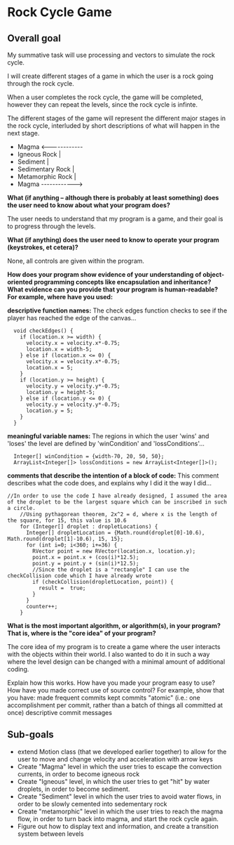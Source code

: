 # Rock Cycle Game

## Overall goal

My summative task will use processing and vectors to simulate the rock cycle.

I will create different stages of a game in which the user is a rock going through the rock cycle.  

When a user completes the rock cycle, the game will be completed, however they can repeat the levels, since the rock cycle is infinte.

The different stages of the game will represent the different major stages in the rock cycle, interluded by short descriptions of what will happen in the next stage.
* Magma <------------
* Igneous Rock      |
* Sediment          |
* Sedimentary Rock  |
* Metamorphic Rock  |
* Magma ------------>

**What (if anything – although there is probably at least something) does the user need to know about what your program does?**

The user needs to understand that my program is a game, and their goal is to progress through the levels.

**What (if anything) does the user need to know to operate your program (keystrokes, et cetera)?**

None, all controls are given within the program.

**How does your program show evidence of your understanding of object-oriented programming concepts like encapsulation and inheritance?**
**What evidence can you provide that your program is human-readable?**
**For example, where have you used:**

**descriptive function names:** The check edges function checks to see if the player has reached the edge of the canvas...

```
  void checkEdges() {
    if (location.x >= width) {
      velocity.x = velocity.x*-0.75;
      location.x = width-5;
    } else if (location.x <= 0) {
      velocity.x = velocity.x*-0.75;
      location.x = 5;
    }
    if (location.y >= height) {
      velocity.y = velocity.y*-0.75;
      location.y = height-5;
    } else if (location.y <= 0) {
      velocity.y = velocity.y*-0.75;
      location.y = 5;
    }
  }
```

**meaningful variable names:** The regions in which the user 'wins' and 'loses' the level are defined by 'winCondition' and 'lossConditions'...

```
  Integer[] winCondition = {width-70, 20, 50, 50};
  ArrayList<Integer[]> lossConditions = new ArrayList<Integer[]>();
```

**comments that describe the intention of a block of code:** This comment describes what the code does, and explains why I did it the way I did...

```
//In order to use the code I have already designed, I assumed the area of the droplet to be the largest square which can be inscribed in such a circle.  
    //Using pythagorean theorem, 2x^2 = d, where x is the length of the square, for 15, this value is 10.6
    for (Integer[] droplet : dropletLocations) {
      Integer[] dropletLocation = {Math.round(droplet[0]-10.6), Math.round(droplet[1]-10.6), 15, 15};
      for (int i=0; i<360; i+=36) {
        RVector point = new RVector(location.x, location.y);
        point.x = point.x + (cos(i)*12.5);
        point.y = point.y + (sin(i)*12.5);
        //Since the droplet is a "rectangle" I can use the checkCollision code which I have already wrote
        if (checkCollision(dropletLocation, point)) {
          result =  true;
        }
      }
      counter++;
    }
```

**What is the most important algorithm, or algorithm(s), in your program?
That is, where is the "core idea" of your program?**

The core idea of my program is to create a game where the user interacts with the objects within their world.  I also wanted to do it in such a way where the level design can be changed with a minimal amount of additional coding.



Explain how this works.
How have you made your program easy to use?
How have you made correct use of source control?
For example, show that you have:
made frequent commits
kept commits "atomic" (i.e.: one accomplishment per commit, rather than a batch of things all committed at once)
descriptive commit messages


## Sub-goals

* extend Motion class (that we developed earlier together) to allow for the user to move and change velocity and acceleration with arrow keys
* Create "Magma" level in which the user tries to escape the convection currents, in order to become igneous rock
* Create "Igneous" level, in which the user tries to get "hit" by water droplets, in order to become sediment.
* Create "Sediment" level in which the user tries to avoid water flows, in order to be slowly cemented into sedementary rock
* Create "metamorphic" level in which the user tries to reach the magma flow, in order to turn back into magma, and start the rock cycle again.
* Figure out how to display text and information, and create a transition system between levels


